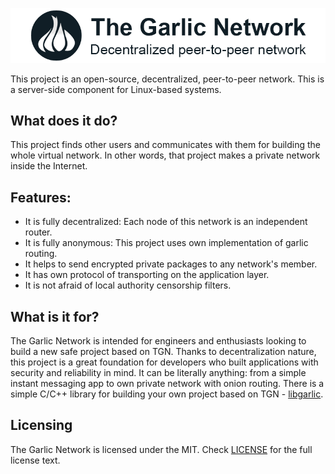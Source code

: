 ![logo](https://github.com/mrrva/media/blob/master/github_logo.png "The Garlic Network")

This project is an open-source, decentralized, peer-to-peer network. This is a server-side component for Linux-based systems.

## What does it do?
This project finds other users and communicates with them for building the whole virtual network. In other words, that project makes a private network inside the Internet.

## Features:
- It is fully decentralized: Each node of this network is an independent router.
- It is fully anonymous: This project uses own implementation of garlic routing.
- It helps to send encrypted private packages to any network's member.
- It has own protocol of transporting on the application layer.
- It is not afraid of local authority censorship filters.

## What is it for?
The Garlic Network is intended for engineers and enthusiasts looking to build a new safe project based on TGN.
Thanks to decentralization nature, this project is a great foundation for developers who built applications with security and reliability in mind. It can be literally anything: from a simple instant messaging app to own private network with onion routing.
There is a simple C/C++ library for building your own project based on TGN - [libgarlic](https://github.com/The-Garlic-Network/libgarlic).


## Licensing
The Garlic Network is licensed under the MIT. Check
[LICENSE](https://github.com/The-Garlic-Network/The-Garlic-Network/blob/master/LICENSE) for the full
license text.
